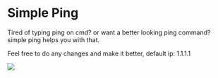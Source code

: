 # Simple Ping
Tired of typing ping on cmd? or want a better looking ping command? simple ping helps you with that.

Feel free to do any changes and make it better, default ip: 1.1.1.1


![](https://cdn.discordapp.com/emojis/850363274784276600.gif?size=4096)
